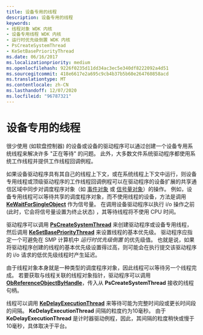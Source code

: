 ```yaml
---
title: 设备专用的线程
description: 设备专用的线程
keywords:
- 线程对象 WDK 内核
- 设备专用线程 WDK 内核
- 运行时优先级倒置 WDK 内核
- PsCreateSystemThread
- KeSetBasePriorityThread
ms.date: 06/16/2017
ms.localizationpriority: medium
ms.openlocfilehash: 9226f0235d11dd34ac3ec5e340df8222092a4d51
ms.sourcegitcommit: 418e6617e2a695c9cb4b37b5b60e264760858acd
ms.translationtype: MT
ms.contentlocale: zh-CN
ms.lasthandoff: 12/07/2020
ms.locfileid: "96787321"
---
```

# <a name="device-dedicated-threads"></a>设备专用的线程





很少使用 (如软盘控制器) 的设备或设备的驱动程序可以通过创建一个设备专用系统线程来解决许多 "正在等待" 的问题。 此外，大多数文件系统驱动程序都使用系统工作线程并提供工作线程回调例程。

如果设备驱动程序具有其自己的线程上下文，或在系统线程上下文中运行，则设备专用线程或顶级驱动程序的工作线程回调例程可以在驱动程序的设备扩展的共享通信区域中同步对调度程序对象（如 [事件对象](event-objects.md) 或 [信号量对象](semaphore-objects.md)）的操作。 例如，设备专用线程可以等待共享的调度程序对象，而不使用线程的设备，方法是调用 [**KeWaitForSingleObject**](/windows-hardware/drivers/ddi/wdm/nf-wdm-kewaitforsingleobject) 作为信号量。 在调用设备驱动程序以执行 i/o 操作之前 (此时，它会将信号量设置为终止状态) ，其等待线程将不使用 CPU 时间。

驱动程序可以调用 [**PsCreateSystemThread**](/windows-hardware/drivers/ddi/wdm/nf-wdm-pscreatesystemthread) 来创建驱动程序或设备专用线程，然后调用 [**KeSetBasePriorityThread**](/windows-hardware/drivers/ddi/ntddk/nf-ntddk-kesetbaseprioritythread) 来设置线程的基本优先级。 驱动程序应指定一个可避免在 SMP 计算机中 *运行时优先级倒置* 的优先级值。 也就是说，如果将驱动程序创建的线程的基本优先级设置得过高，则可能会在执行提交该驱动程序的 i/o 请求的低优先级线程时产生延迟。

由于线程对象本身就是一种类型的调度程序对象，因此线程可以等待另一个线程完成。 若要获取与线程关联的线程对象指针，驱动程序可以调用 [**ObReferenceObjectByHandle**](/windows-hardware/drivers/ddi/wdm/nf-wdm-obreferenceobjectbyhandle)，传入从 **PsCreateSystemThread** 接收的线程句柄。

线程可以调用 [**KeDelayExecutionThread**](/windows-hardware/drivers/ddi/wdm/nf-wdm-kedelayexecutionthread) 来等待可能为完整时间段或更长时间段的间隔。 **KeDelayExecutionThread** 间隔的粒度约为10毫秒。 由于 **KeDelayExecutionThread** 是计时器驱动例程，因此，其间隔的粒度稍快或慢于10毫秒，具体取决于平台。

 

